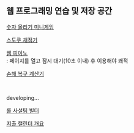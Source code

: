 <html>
  <h2>웹 프로그래밍 연습 및 저장 공간</h2>

  <!-- noopener noreferrer 을 추가하는 이유  :  탭내핑(tap-nabbing),링크한 페이지에서 발생할 수 있는 보안 공격을 방지하기 위해 -->
  <p><a href="https://jshman.github.io/web/simulator/inArmy/enforce/index.html" target="_blank" rel="noopener noreferrer">숫자 올리기 미니게임<br></a></p>
  <p><a href="https://jshman.github.io/web/simulator/inArmy/gradeSudoku/index.html" target="_blank" rel="noopener noreferrer">스도쿠 채점기</a></p>
  <p><a href="https://jshman.github.io/web/simulator/inArmy/piano/index.html" target="_blank" rel="noopener noreferrer">웹 피아노<br></a> : 페이지를 열고 잠시 대기(10초 이내) 후 이용해야 쾌적</p>
  <p><a href="https://jshman.github.io/web/simulator/inArmy/stock/index.html" target="_blank" rel="noopener noreferrer">손해 복구 계산기</a></p>
  <br><p>developing...</p>
  <p><a href="https://jshman.github.io/web/simulator/inArmy/buildTeam/index.html" target="_blank" rel="noopener noreferrer">롤 사설팀 빌더</a></p>
  <p><a href="https://jshman.github.io/web/simulator/inArmy/EMC/index.html" target="_blank" rel="noopener noreferrer">지출 캘린더 개요</a></p>
  <!-- todo-list, 헬스 갔는지 체크하는 앱, -->
</html>

